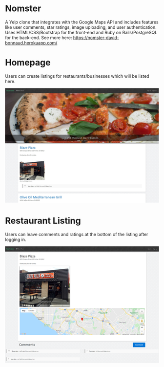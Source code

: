 # Nomster
A Yelp clone that integrates with the Google Maps API and includes features like user comments, star ratings, image uploading, and user authentication. Uses HTML/CSS/Bootstrap for the front-end and Ruby on Rails/PostgreSQL for the back-end. See more here: https://nomster-david-bonnaud.herokuapp.com/

# Homepage
Users can create listings for restaurants/businesses which will be listed here.

<img src="nomster homepage.jpg" alt="Flixter Screenshot Homepage">


# Restaurant Listing
Users can leave comments and ratings at the bottom of the listing after logging in.

<img src="nomster restaurant page.png" alt="Flixter Screenshot Homepage">
